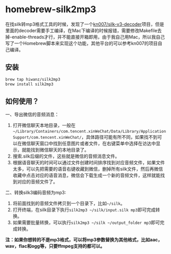 homebrew-silk2mp3
============

在找silk转mp3格式工具的时候，发现了一个[kn007/silk-v3-decoder](https://github.com/kn007/silk-v3-decoder)项目，但是里面的decoder需要手工编译，在Mac下编译的时候报错，需要修改Makefile去掉-enable-threads才行，并不能直接开箱即用，由于我自己用Mac，所以我自己写了一个Homebrew脚本来实现这个功能，其他平台的可以参考kn007的项目自己编译。

安装
----

```sh
brew tap hiwanz/silk2mp3
brew install silk2mp3
```
如何使用？
----

一、导出微信的音频消息：

1. 打开微信聊天本地目录，一般在`~/Library/Containers/com.tencent.xinWeChat/Data/Library/Application Support/com.tencent.xinWeChat/`，具体路径可能有所不同，如果找不到可以在微信聊天窗口中找到任意图片或者文件，在右键菜单中选择在访达中显示，就能找到微信聊天的本地目录了。
2. 搜索.silk后缀的文件，这些就是微信的音频消息文件。
3. 根据语音聊天的时间可以通过文件创建时间排序找到对应音频文件，如果文件太多，可以先把需要的语音右键收藏到微信，删掉所有silk文件，然后再微信收藏中点击对应的语音消息，微信会下载生成一个新的音频文件，这样就能找到对应的音频文件了。

二、转换silk3编码音频为mp3:

1. 将前面找到的音频文件拷贝到一个目录下，比如`~/silk`。
2. 打开终端，在silk目录下执行`silk2mp3 ~/silk/input.silk mp3`即可完成转换。
3. 如果需要批量转换，可以执行`silk2mp3 ~/silk ~/output_folder mp3`即可完成转换。

**注：如果你想转的不是mp3格式，可以将mp3参数替换为其他格式，比如aac，wav，flac和ogg等，只要ffmpeg支持的都可以。**
